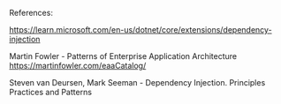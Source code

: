 
References:

https://learn.microsoft.com/en-us/dotnet/core/extensions/dependency-injection

Martin Fowler - Patterns of Enterprise Application Architecture
https://martinfowler.com/eaaCatalog/

Steven van Deursen, Mark Seeman - Dependency Injection. Principles Practices and Patterns